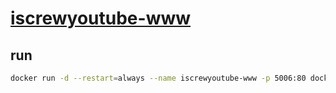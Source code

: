 # [iscrewyoutube-www](https://iscrewyoutube.com/)

## run

```bash
docker run -d --restart=always --name iscrewyoutube-www -p 5006:80 docker.pkg.github.com/screwmycode/iscrewyoutube-www/iscrewyoutube-www:latest
```
